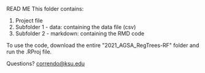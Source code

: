 READ ME
This folder contains:
1. Project file
2. Subfolder 1 - data: containing the data file (csv)
3. Subfolder 2 - markdown: containing the RMD code

To use the code, download the entire "2021_AGSA_RegTrees-RF" folder and run the .RProj file.

Questions?
correndo@ksu.edu
